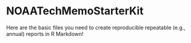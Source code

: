 # NOAATechMemoStarterKit
Here are the basic files you need to create reproducible repeatable (e.g., annual) reports in R Markdown! 
